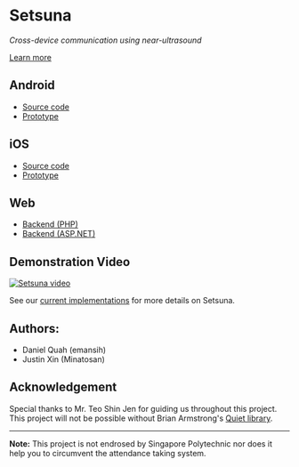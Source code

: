 # Setsuna
*Cross-device communication using near-ultrasound*

[Learn more](background.md)

## Android
- [Source code](https://github.com/ASDFDev/PAS-Quiet-Android)
- [Prototype](https://github.com/ASDFDev/PAS-Nearby-Android)

## iOS
- [Source code](https://github.com/ASDFDev/PAS-Quiet-iOS)
- [Prototype](https://github.com/ASDFDev/PAS-Nearby-iOS)

## Web
- [Backend (PHP)](https://github.com/ASDFDev/PAS-Backend)
- [Backend (ASP.NET)](https://github.com/ASDFDev/PAS-Backend-ASPNET)

## Demonstration Video

[![Setsuna video](https://img.youtube.com/vi/GuQ-Y_PzM-E/0.jpg)](https://www.youtube.com/watch?v=GuQ-Y_PzM-E "Proximity Attendance System")

See our [current implementations](current_implementations.md) for more details on Setsuna.

## Authors:
- Daniel Quah (emansih)
- Justin Xin (Minatosan)

## Acknowledgement
Special thanks to Mr. Teo Shin Jen for guiding us throughout this project. This project will not be possible without Brian Armstrong's [Quiet library](https://github.com/quiet/).

---
**Note:**
This project is not endrosed by Singapore Polytechnic 
nor does it help you to circumvent the attendance taking system.


